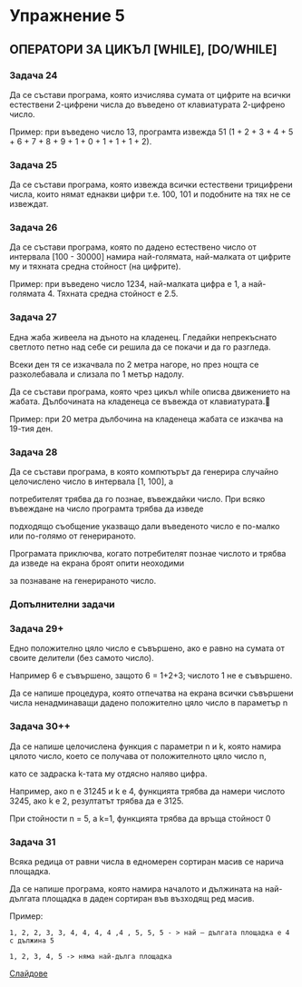 # Упражнение 5
## ОПЕРАТОРИ ЗА ЦИКЪЛ [WHILE], [DO/WHILE]

### Задача 24
  Да се състави програма, която изчислява сумата от цифрите на всички естествени 2-цифрени числа до въведено от клавиатурата 2-цифрено число.

  Пример: при въведено число 13, програмта извежда 51 (1 + 2 + 3 + 4 + 5 + 6 + 7 + 8 + 9 + 1 + 0 + 1 + 1 + 1 + 2).

### Задача 25
  Да се състави програма, която извежда всички естествени трицифрени числа, които нямат еднакви цифри т.е. 100, 101 и подобните на тях не се извеждат.

### Задача 26
  Да се състави програма, която по дадено естествено число от интервала [100 - 30000] намира най-голямата, най-малката от цифрите му и тяхната средна стойност (на цифрите).

  Пример: при въведено число 1234, най-малката цифра е 1, а най-голямата 4. Тяхната средна стойност е 2.5.

### Задача 27
  Една жаба живеела на дъното на кладенец. Гледайки непрекъснато светлото петно над себе си решила да се покачи и да го разгледа. 
  
  Всеки ден тя се изкачвала по 2 метра нагоре, но през нощта се разколебавала и слизала по 1 метър надолу.

  Да се състави програма, която чрез цикъл while описва движението на жабата. Дълбочината на кладенеца се въвежда от клавиатурата.

  Пример: при 20 метра дълбочина на кладенеца жабата се изкачва на 19-тия ден.
  
### Задача 28
  Да се състави програма, в която компютърът да генерира случайно целочислено число в интервала [1, 100], а
  
  потребителят трябва да го познае, въвеждайки число. При всяко въвеждане на число програмта трябва да изведе 
  
  подходящо съобщение указващо дали въведеното число е по-мaлко или по-голямо от генерираното. 
  
  Програмата приключва, когато потребителят познае числото и трябва да изведе на екрана броят опити неоходими 
  
  за пoзнаване на генерираното число.
  
###   Допълнителни задачи
### Задача 29+
  Едно положително цяло число е съвършено, ако е равно на сумата от своите делители (без самото число). 
  
  Например 6 е съвършено, защото 6 = 1+2+3; числото 1 не е съвършено. 
  
  Да се напише процедура, която отпечатва на екрана всички съвършени числа ненадминаващи дадено положително цяло число в параметър n


### Задача 30++
  Да се напише целочислена функция с параметри n и k, която намира цялото число, което се получава от положителното цяло число n, 
  
  като се задраска k-тата му отдясно наляво цифра. 
  
  Например, ако n е 31245 и k е 4, функцията трябва да намери числото 3245, ако k е 2, резултатът трябва да е 3125. 
  
  При стойности n = 5, а k=1, функцията трябва да връща стойност 0 

### Задача 31
  Всяка редица от равни числа в едномерен сортиран масив се нарича площадка. 
  
  Да се напише програма, която намира началото и дължината на най-дългата площадка в даден сортиран във възходящ ред масив. 
  
  Пример: 
    
    1, 2, 2, 3, 3, 4, 4, 4, 4 ,4 , 5, 5, 5 - > най – дългата площадка е 4 с дължина 5 
    
    1, 2, 3, 4, 5 -> няма най-дълга площадка

[Слайдове](FMI_UP_5.pdf)
